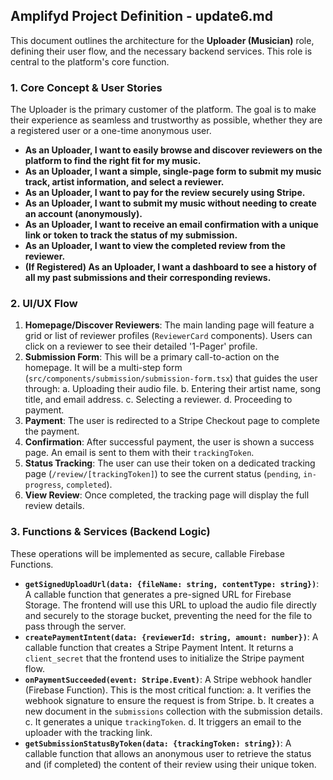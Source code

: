 ## Amplifyd Project Definition - update6.md

This document outlines the architecture for the **Uploader (Musician)** role, defining their user flow, and the necessary backend services. This role is central to the platform's core function.

### 1. Core Concept & User Stories

The Uploader is the primary customer of the platform. The goal is to make their experience as seamless and trustworthy as possible, whether they are a registered user or a one-time anonymous user.

- **As an Uploader, I want to easily browse and discover reviewers on the platform to find the right fit for my music.**
- **As an Uploader, I want a simple, single-page form to submit my music track, artist information, and select a reviewer.**
- **As an Uploader, I want to pay for the review securely using Stripe.**
- **As an Uploader, I want to submit my music without needing to create an account (anonymously).**
- **As an Uploader, I want to receive an email confirmation with a unique link or token to track the status of my submission.**
- **As an Uploader, I want to view the completed review from the reviewer.**
- **(If Registered) As an Uploader, I want a dashboard to see a history of all my past submissions and their corresponding reviews.**

### 2. UI/UX Flow

1.  **Homepage/Discover Reviewers**: The main landing page will feature a grid or list of reviewer profiles (`ReviewerCard` components). Users can click on a reviewer to see their detailed '1-Pager' profile.
2.  **Submission Form**: This will be a primary call-to-action on the homepage. It will be a multi-step form (`src/components/submission/submission-form.tsx`) that guides the user through:
    a.  Uploading their audio file.
    b.  Entering their artist name, song title, and email address.
    c.  Selecting a reviewer.
    d.  Proceeding to payment.
3.  **Payment**: The user is redirected to a Stripe Checkout page to complete the payment.
4.  **Confirmation**: After successful payment, the user is shown a success page. An email is sent to them with their `trackingToken`.
5.  **Status Tracking**: The user can use their token on a dedicated tracking page (`/review/[trackingToken]`) to see the current status (`pending`, `in-progress`, `completed`).
6.  **View Review**: Once completed, the tracking page will display the full review details.

### 3. Functions & Services (Backend Logic)

These operations will be implemented as secure, callable Firebase Functions.

- **`getSignedUploadUrl(data: {fileName: string, contentType: string})`**: A callable function that generates a pre-signed URL for Firebase Storage. The frontend will use this URL to upload the audio file directly and securely to the storage bucket, preventing the need for the file to pass through the server.
- **`createPaymentIntent(data: {reviewerId: string, amount: number})`**: A callable function that creates a Stripe Payment Intent. It returns a `client_secret` that the frontend uses to initialize the Stripe payment flow.
- **`onPaymentSucceeded(event: Stripe.Event)`**: A Stripe webhook handler (Firebase Function). This is the most critical function:
    a.  It verifies the webhook signature to ensure the request is from Stripe.
    b.  It creates a new document in the `submissions` collection with the submission details.
    c.  It generates a unique `trackingToken`.
    d.  It triggers an email to the uploader with the tracking link.
- **`getSubmissionStatusByToken(data: {trackingToken: string})`**: A callable function that allows an anonymous user to retrieve the status and (if completed) the content of their review using their unique token.
